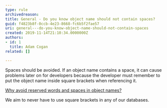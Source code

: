 ```yaml
---
type: rule
archivedreason: 
title: General - Do you know object name should not contain spaces?
guid: f4823b8f-0ccb-4e23-8668-fc6b5f2fae57
uri: general---do-you-know-object-name-should-not-contain-spaces
created: 2019-11-14T21:10:34.0000000Z
authors:
- id: 1
  title: Adam Cogan
related: []

---
```


Spaces should be avoided. If an object name contains a space, it can cause problems later on for developers because the developer must remember to put the object name inside square brackets when referencing it.

[Why avoid reserved words and spaces in object names?](https&#58;//www.ssw.com.au/ssw/KB/KB.asp?KBID=Q1620415)

<!--endintro-->

We aim to never have to use square brackets in any of our databases.
